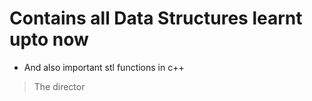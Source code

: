 # Contains all Data Structures learnt upto now

* And also important stl functions in c++

>The director